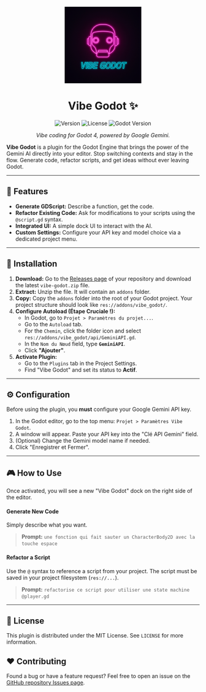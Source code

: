 <p align="center">
  <img src="https://raw.githubusercontent.com/AureClai/vibe-godot/refs/heads/main/img/logo.png" width="200" alt="Vibe Godot Logo">
</p>

<h1 align="center">Vibe Godot ✨</h1>

<p align="center">
  <img alt="Version" src="https://img.shields.io/badge/version-0.1-blue.svg"/>
  <img alt="License" src="https://img.shields.io/badge/license-MIT-green.svg"/>
  <img alt="Godot Version" src="https://img.shields.io/badge/Godot-4.2%2B-%23478cbf"/>
</p>

<p align="center">
  <i>Vibe coding for Godot 4, powered by Google Gemini.</i>
</p>

**Vibe Godot** is a plugin for the Godot Engine that brings the power of the Gemini AI directly into your editor. Stop switching contexts and stay in the flow. Generate code, refactor scripts, and get ideas without ever leaving Godot.

---

## 🎯 Features

- **Generate GDScript:** Describe a function, get the code.
- **Refactor Existing Code:** Ask for modifications to your scripts using the `@script.gd` syntax.
- **Integrated UI:** A simple dock UI to interact with the AI.
- **Custom Settings:** Configure your API key and model choice via a dedicated project menu.

---

## 🚀 Installation

1.  **Download:** Go to the [Releases page](https://github.com/your-username/your-repo/releases) of your repository and download the latest `vibe-godot.zip` file.
2.  **Extract:** Unzip the file. It will contain an `addons` folder.
3.  **Copy:** Copy the `addons` folder into the root of your Godot project. Your project structure should look like `res://addons/vibe_godot/`.
4.  **Configure Autoload (Étape Cruciale !):**
    - In Godot, go to `Projet > Paramètres du projet...`.
    - Go to the `Autoload` tab.
    - For the `Chemin`, click the folder icon and select `res://addons/vibe_godot/api/GeminiAPI.gd`.
    - In the `Nom du Nœud` field, type **`GeminiAPI`**.
    - Click **"Ajouter"**.
5.  **Activate Plugin:**
    - Go to the `Plugins` tab in the Project Settings.
    - Find "Vibe Godot" and set its status to **Actif**.

---

## ⚙️ Configuration

Before using the plugin, you **must** configure your Google Gemini API key.

1.  In the Godot editor, go to the top menu: `Projet > Paramètres Vibe Godot`.
2.  A window will appear. Paste your API key into the "Clé API Gemini" field.
3.  (Optional) Change the Gemini model name if needed.
4.  Click "Enregistrer et Fermer".

---

## 🎮 How to Use

Once activated, you will see a new "Vibe Godot" dock on the right side of the editor.

#### Generate New Code

Simply describe what you want.

> **Prompt:** `une fonction qui fait sauter un CharacterBody2D avec la touche espace`

#### Refactor a Script

Use the `@` syntax to reference a script from your project. The script must be saved in your project filesystem (`res://...`).

> **Prompt:** `refactorise ce script pour utiliser une state machine @player.gd`

---

## 📄 License

This plugin is distributed under the MIT License. See `LICENSE` for more information.

## ❤️ Contributing

Found a bug or have a feature request? Feel free to open an issue on the [GitHub repository Issues page](https://github.com/your-username/your-repo/issues).
